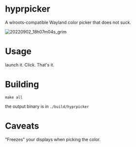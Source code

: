 # hyprpicker

A wlroots-compatible Wayland color picker that does not suck.

![20220902_18h07m04s_grim](https://user-images.githubusercontent.com/43317083/188194663-aa124f84-d86e-41e3-bb4f-3c7287a7de63.png)

# Usage

launch it. Click. That's it.

# Building

`make all`

the output binary is in `./build/hyprpicker`

# Caveats

"Freezes" your displays when picking the color.
